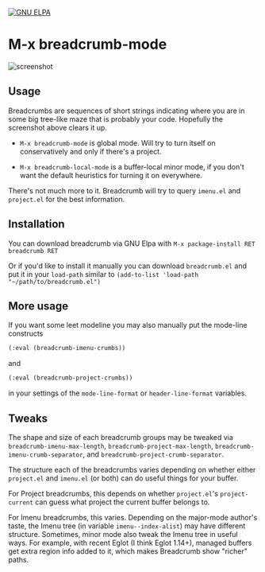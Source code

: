 [![GNU ELPA](https://elpa.gnu.org/packages/breadcrumb.svg)](https://elpa.gnu.org/packages/breadcrumb.html)
# M-x breadcrumb-mode

![screenshot](./screenshot.png)

## Usage

Breadcrumbs are sequences of short strings indicating where you are in
some big tree-like maze that is probably your code.  Hopefully the
screenshot above clears it up.

* `M-x breadcrumb-mode` is global mode.  Will try to turn itself on
  conservatively and only if there's a project.

* `M-x breadcrumb-local-mode` is a buffer-local minor mode, if you
  don't want the default heuristics for turning it on everywhere.
   
There's not much more to it.  Breadcrumb will try to query `imenu.el`
and `project.el` for the best information.

## Installation

You can download breadcrumb via GNU Elpa with `M-x package-install RET breadcrumb RET`

Or if you'd like to install it manually you can download `breadcrumb.el` and put it in 
your `load-path` similar to `(add-to-list 'load-path "~/path/to/breadcrumb.el")`

## More usage

If you want some leet modeline you may also manually put the mode-line
constructs

```lisp
(:eval (breadcrumb-imenu-crumbs))
```

and

```lisp
(:eval (breadcrumb-project-crumbs))
```    

in your settings of the `mode-line-format` or `header-line-format`
variables.

## Tweaks

The shape and size of each breadcrumb groups may be tweaked via
`breadcrumb-imenu-max-length`, `breadcrumb-project-max-length`,
`breadcrumb-imenu-crumb-separator`, and
`breadcrumb-project-crumb-separator`.

The structure each of the breadcrumbs varies depending on whether
either `project.el` and `imenu.el` (or both) can do useful things for
your buffer.

For Project breadcrumbs, this depends on whether `project.el`'s
`project-current` can guess what project the current buffer belongs
to.

For Imenu breadcrumbs, this varies.  Depending on the major-mode
author's taste, the Imenu tree (in variable `imenu--index-alist`) may
have different structure.  Sometimes, minor mode also tweak the Imenu
tree in useful ways.  For example, with recent Eglot (I think Eglot
1.14+), managed buffers get extra region info added to it, which makes
Breadcrumb show "richer" paths.
